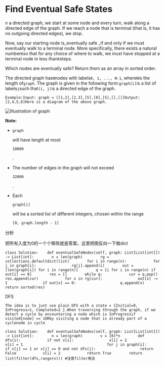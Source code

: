 # Find Eventual Safe States

n a directed graph, we start at some node and every turn, walk along a directed edge of the graph. If we reach a node that is terminal \(that is, it has no outgoing directed edges\), we stop.

Now, say our starting node is\_eventually safe \_if and only if we must eventually walk to a terminal node. More specifically, there exists a natural number`K`so that for any choice of where to walk, we must have stopped at a terminal node in less than`K`steps.

Which nodes are eventually safe? Return them as an array in sorted order.

The directed graph has`N`nodes with labels`0, 1, ..., N-1`, where`N`is the length of`graph`. The graph is given in the following form:`graph[i]`is a list of labels`j`such that`(i, j)`is a directed edge of the graph.

```text
Example:Input: graph = [[1,2],[2,3],[5],[0],[5],[],[]]Output: [2,4,5,6]Here is a diagram of the above graph.
```

![Illustration of graph](https://s3-lc-upload.s3.amazonaws.com/uploads/2018/03/17/picture1.png)

**Note:**

* `graph`

  will have length at most

  `10000`

  .

* The number of edges in the graph will not exceed

  `32000`

  .

* Each

  `graph[i]`

  will be a sorted list of different integers, chosen within the range

  `[0, graph.length - 1]`

分析

把所有入度为0的一个个移除就是答案，这里把图反向一下做dict

```text
class Solution:    def eventualSafeNodes(self, graph: List[List[int]]) -> List[int]:        n = len(graph)        rg = collections.defaultdict(list)        for i in range(n):            for j in graph[i]:                rg[j].append(i)        out = [len(graph[i]) for i in range(n)]        q = [i for i in range(n) if out[i] == 0]        res = []        while q:            cur = q.pop()            res.append(cur)            for x in rg[cur]:                out[x] -= 1                if out[x] == 0:                    q.append(x)        return sorted(res)
```

DFS

```text
The idea is to just use plain DFS with a state = {Initial=0, InProgress=1, Completed=2 }.When traversing through the graph, if we detect a cycle by encountering a node which is InProgressif visited[node] == 1ORby visiting a node that is already part of a cyclenode in cycle
```

```text
class Solution:    def eventualSafeNodes(self, graph: List[List[int]]) -> List[int]:        n = len(graph)        v = [0]*n        def dfs(i):            if not v[i]:                v[i] = 2            v[i] = 1                                      for j in graph[i]:                if v[j] == 1 or v[j] == 0 and not dfs(j):                    return False            v[i] = 2            return True        return list(filter(dfs,range(n))) #注意filter用法
```

